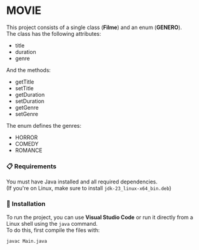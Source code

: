 # MOVIE

This project consists of a single class (**Filme**) and an enum (**GENERO**).  
The class has the following attributes:  
- title  
- duration  
- genre  

And the methods:  
- getTitle  
- setTitle  
- getDuration  
- setDuration  
- getGenre  
- setGenre  

The enum defines the genres:  
- HORROR  
- COMEDY  
- ROMANCE  

### 📋 Requirements

You must have Java installed and all required dependencies.  
(If you're on Linux, make sure to install `jdk-23_linux-x64_bin.deb`)

### 🔧 Installation

To run the project, you can use **Visual Studio Code** or run it directly from a Linux shell using the `java` command.  
To do this, first compile the files with:

```bash
javac Main.java

